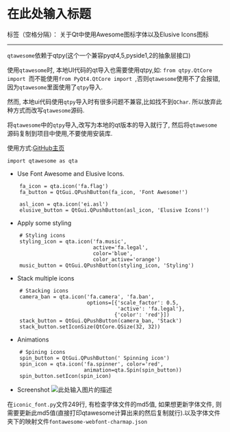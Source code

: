 # 在此处输入标题

标签（空格分隔）： 关于Qt中使用Awesome图标字体以及Elusive Icons图标

---

`qtawesome`依赖于qtpy(这个一个兼容pyqt4,5,pyside1,2的抽象层接口)

使用`qtawesome`时, 本地UI代码的qt导入也需要使用qtpy,如:
`from qtpy.QtCore import `而不能使用`from PyQt4.QtCore import `,否则`qtawesome`使用不了会报错, 因为`qtawesome`里面使用了`qtpy`导入.

然而, 本地ui代码使用`qtpy`导入时有很多问题不兼容,比如找不到`QChar`. 所以放弃此种方式而改写`qtawesome`源码.

将`qtawesome`中的`qtpy`导入,改写为本地的qt版本的导入就行了, 然后将`qtawesome`源码复制到项目中使用,不要使用安装库.

使用方式:[GitHub主页][1]


```import qtawesome as qta```
- Use Font Awesome and Elusive Icons.
```   
    fa_icon = qta.icon('fa.flag')
    fa_button = QtGui.QPushButton(fa_icon, 'Font Awesome!')
    
    asl_icon = qta.icon('ei.asl')
    elusive_button = QtGui.QPushButton(asl_icon, 'Elusive Icons!')
```
- Apply some styling
```
    # Styling icons
    styling_icon = qta.icon('fa.music',
                            active='fa.legal',
                            color='blue',
                            color_active='orange')
    music_button = QtGui.QPushButton(styling_icon, 'Styling')
```
- Stack multiple icons
```
    # Stacking icons
    camera_ban = qta.icon('fa.camera', 'fa.ban',
                          options=[{'scale_factor': 0.5,
                                    'active': 'fa.legal'},
                                   {'color': 'red'}])
    stack_button = QtGui.QPushButton(camera_ban, 'Stack')
    stack_button.setIconSize(QtCore.QSize(32, 32))
```
- Animations
```
    # Spining icons
    spin_button = QtGui.QPushButton(' Spinning icon')
    spin_icon = qta.icon('fa.spinner', color='red',
                         animation=qta.Spin(spin_button))
    spin_button.setIcon(spin_icon)
```
- Screenshot
![此处输入图片的描述][2]


在`iconic_font.py`文件249行, 有检查字体文件的md5值, 如果想更新字体文件, 则需要更新此md5值(直接打印qtawesome计算出来的然后复制就行).以及字体文件夹下的映射文件`fontawesome-webfont-charmap.json`

  [1]: https://github.com/spyder-ide/qtawesome
  [2]: https://github.com/spyder-ide/qtawesome/raw/master/qtawesome-screenshot.gif
  
  